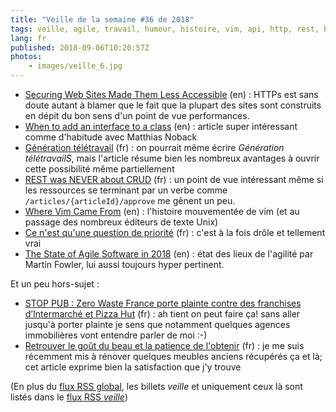 ```yaml
---
title: "Veille de la semaine #36 de 2018"
tags: veille, agile, travail, humour, histoire, vim, api, http, rest, bonnes pratiques, code, php, performances, sécurité
lang: fr
published: 2018-09-06T10:20:57Z
photos:
    - images/veille_6.jpg
---
```

* [Securing Web Sites Made Them Less Accessible](https://meyerweb.com/eric/thoughts/2018/08/07/securing-sites-made-them-less-accessible/) (en)&nbsp;: HTTPs est sans doute autant à blamer que le fait que la plupart des sites sont construits en dépit du bon sens d'un point de vue performances.
* [When to add an interface to a class](https://matthiasnoback.nl/2018/08/when-to-add-an-interface-to-a-class/) (en)&nbsp;: article super intéressant comme d'habitude avec Matthias Noback
* [Génération télétravail](https://www.synbioz.com/blog/generation_teletravail) (fr)&nbsp;: on pourrait même écrire *Génération télétravailS*, mais l'article résume bien les nombreux avantages à ouvrir cette possibilité même partiellement
* [REST was NEVER about CRUD](https://tyk.io/blog/rest-never-crud/) (fr)&nbsp;: un point de vue intéressant même si les ressources se terminant par un verbe comme `/articles/{articleId}/approve` me gênent un peu.
* [Where Vim Came From](https://twobithistory.org/2018/08/05/where-vim-came-from.html) (en)&nbsp;: l'histoire mouvementée de vim (et au passage des nombreux éditeurs de texte Unix)
* [Ce n'est qu'une question de priorité](https://dev.glicer.com/section/reflexion/question-de-priorite.html) (fr)&nbsp;: c'est à la fois drôle et tellement vrai
* [The State of Agile Software in 2018](https://martinfowler.com/articles/agile-aus-2018.html) (en)&nbsp;: état des lieux de l'agilité par Martin Fowler, lui aussi toujours hyper pertinent.

Et un peu hors-sujet&nbsp;:

* [STOP PUB : Zero Waste France porte plainte contre des franchises d’Intermarché et Pizza Hut](https://www.zerowastefrance.org/stop-pub-plainte-intermarche-pizzahut-communique/) (fr)&nbsp;: ah tient on peut faire ça! sans aller jusqu'à porter plainte je sens que notamment quelques agences immobilières vont entendre parler de moi :-)
* [Retrouver le goût du beau et la patience de l'obtenir](https://lachouetteechoppe.fr/retrouver-gout-beau-patience-obtenir/) (fr)&nbsp;: je me suis récemment mis à rénover quelques meubles anciens récupérés ça et là; cet article exprime bien la satisfaction que j'y trouve

(En plus du [flux RSS global](/rss.xml), les billets *veille*
et uniquement ceux là sont listés dans le [flux RSS *veille*](/rss/veille.xml))
